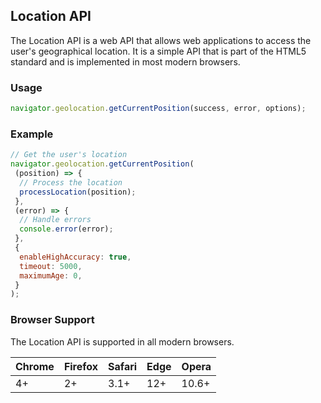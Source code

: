 ## Location API

The Location API is a web API that allows web applications to access the user's geographical location. It is a simple API that is part of the HTML5 standard and is implemented in most modern browsers.

### Usage

```javascript
navigator.geolocation.getCurrentPosition(success, error, options);
```

### Example

```javascript
// Get the user's location
navigator.geolocation.getCurrentPosition(
 (position) => {
  // Process the location
  processLocation(position);
 },
 (error) => {
  // Handle errors
  console.error(error);
 },
 {
  enableHighAccuracy: true,
  timeout: 5000,
  maximumAge: 0,
 }
);
```

### Browser Support

The Location API is supported in all modern browsers.

| Chrome | Firefox | Safari | Edge | Opera |
| ------ | ------- | ------ | ---- | ----- |
| 4+     | 2+      | 3.1+   | 12+  | 10.6+ |
